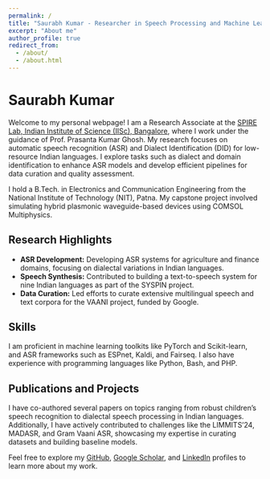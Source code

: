```yaml
---
permalink: /
title: "Saurabh Kumar - Researcher in Speech Processing and Machine Learning"
excerpt: "About me"
author_profile: true
redirect_from: 
  - /about/
  - /about.html
---
```


# Saurabh Kumar

Welcome to my personal webpage! I am a Research Associate at the [SPIRE Lab, Indian Institute of Science (IISc), Bangalore](https://spirlab.github.io/), where I work under the guidance of Prof. Prasanta Kumar Ghosh. My research focuses on automatic speech recognition (ASR) and Dialect Identification (DID) for low-resource Indian languages. I explore tasks such as dialect and domain identification to enhance ASR models and develop efficient pipelines for data curation and quality assessment.

I hold a B.Tech. in Electronics and Communication Engineering from the National Institute of Technology (NIT), Patna. My capstone project involved simulating hybrid plasmonic waveguide-based devices using COMSOL Multiphysics.

## Research Highlights

- **ASR Development:** Developing ASR systems for agriculture and finance domains, focusing on dialectal variations in Indian languages.  
- **Speech Synthesis:** Contributed to building a text-to-speech system for nine Indian languages as part of the SYSPIN project.  
- **Data Curation:** Led efforts to curate extensive multilingual speech and text corpora for the VAANI project, funded by Google.

## Skills

I am proficient in machine learning toolkits like PyTorch and Scikit-learn, and ASR frameworks such as ESPnet, Kaldi, and Fairseq. I also have experience with programming languages like Python, Bash, and PHP.

## Publications and Projects

I have co-authored several papers on topics ranging from robust children’s speech recognition to dialectal speech processing in Indian languages. Additionally, I have actively contributed to challenges like the LIMMITS’24, MADASR, and Gram Vaani ASR, showcasing my expertise in curating datasets and building baseline models.

Feel free to explore my [GitHub](https://github.com/saurabhk0317), [Google Scholar](https://tinyurl.com/4pyub4pd), and [LinkedIn](https://www.linkedin.com/in/saurabhk0317/) profiles to learn more about my work.
